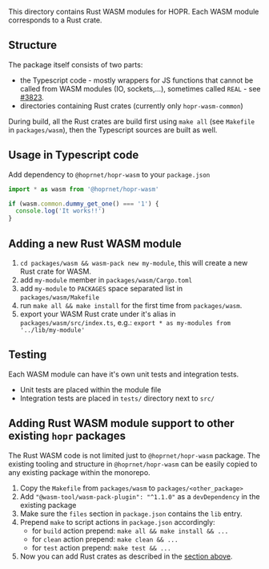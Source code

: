 This directory contains Rust WASM modules for HOPR.
Each WASM module corresponds to a Rust crate.

## Structure

The package itself consists of two parts:

- the Typescript code - mostly wrappers for JS functions that cannot be called from WASM modules (IO, sockets,...), sometimes called `REAL` - see [#3823](https://github.com/hoprnet/hoprnet/issues/3823).
- directories containing Rust crates (currently only `hopr-wasm-common`)

During build, all the Rust crates are build first using `make all` (see `Makefile` in `packages/wasm`), then the Typescript sources are built as well.

## Usage in Typescript code

Add dependency to `@hoprnet/hopr-wasm` to your `package.json`

```typescript
import * as wasm from '@hoprnet/hopr-wasm'

if (wasm.common.dummy_get_one() === '1') {
  console.log('It works!!')
}
```

## <a id="adding_mod"></a> Adding a new Rust WASM module

1. `cd packages/wasm && wasm-pack new my-module`, this will create a new Rust crate for WASM.
2. add `my-module` member in `packages/wasm/Cargo.toml`
3. add `my-module` to `PACKAGES` space separated list in `packages/wasm/Makefile`
4. run `make all && make install` for the first time from `packages/wasm`.
5. export your WASM Rust crate under it's alias in `packages/wasm/src/index.ts`, e.g.: `export * as my-modules from '../lib/my-module'`

## Testing

Each WASM module can have it's own unit tests and integration tests.

- Unit tests are placed within the module file
- Integration tests are placed in `tests/` directory next to `src/`

## Adding Rust WASM module support to other existing `hopr` packages

The Rust WASM code is not limited just to `@hoprnet/hopr-wasm` package. The existing tooling and structure in `@hoprnet/hopr-wasm` can be easily copied to any existing package within the monorepo.

1. Copy the `Makefile` from `packages/wasm` to `packages/<other_package>`
2. Add `"@wasm-tool/wasm-pack-plugin": "^1.1.0"` as a `devDependency` in the existing package
3. Make sure the `files` section in `package.json` contains the `lib` entry.
4. Prepend `make` to script actions in `package.json` accordingly:
   - for `build` action prepend: `make all && make install && ...`
   - for `clean` action prepend: `make clean && ...`
   - for `test` action prepend: `make test && ...`
5. Now you can add Rust crates as described in the [section above](#adding_mod).

